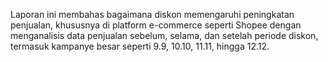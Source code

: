 Laporan ini membahas bagaimana diskon memengaruhi peningkatan penjualan, khususnya di platform e-commerce seperti Shopee dengan menganalisis data penjualan sebelum, selama, dan setelah periode diskon, termasuk kampanye besar seperti 9.9, 10.10, 11.11, hingga 12.12.
